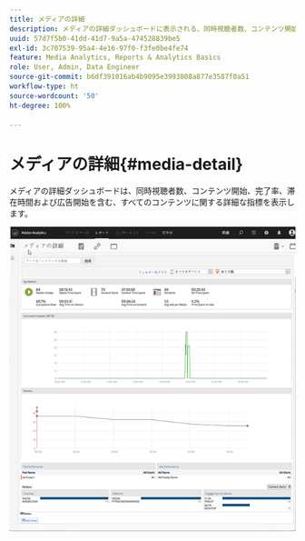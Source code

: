 ```yaml
---
title: メディアの詳細
description: メディアの詳細ダッシュボードに表示される、同時視聴者数、コンテンツ開始、完了率、視聴時間、広告開始などに関する詳細な指標を示します。
uuid: 57d7f5b0-41dd-41d7-9a5a-474528839be5
exl-id: 3c707539-95a4-4e16-97f0-f3fe0be4fe74
feature: Media Analytics, Reports & Analytics Basics
role: User, Admin, Data Engineer
source-git-commit: b6df391016ab4b9095e3993808a877e3587f0a51
workflow-type: ht
source-wordcount: '50'
ht-degree: 100%

---
```


# メディアの詳細{#media-detail}

メディアの詳細ダッシュボードは、同時視聴者数、コンテンツ開始、完了率、滞在時間および広告開始を含む、すべてのコンテンツに関する詳細な指標を表示します。

![](assets/media_detail.png)
